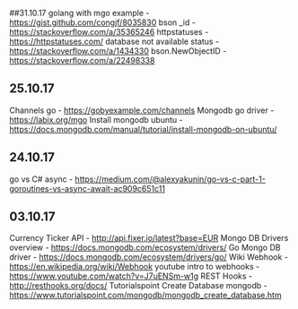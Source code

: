 ##31.10.17
golang with mgo example - https://gist.github.com/congjf/8035830
bson _id - https://stackoverflow.com/a/35365246
httpstatuses - https://httpstatuses.com/
database not available status - https://stackoverflow.com/a/1434330
bson.NewObjectID - https://stackoverflow.com/a/22498338

## 25.10.17
Channels go - https://gobyexample.com/channels
Mongodb go driver - https://labix.org/mgo
Install mongodb ubuntu - https://docs.mongodb.com/manual/tutorial/install-mongodb-on-ubuntu/

## 24.10.17
go vs C# async - https://medium.com/@alexyakunin/go-vs-c-part-1-goroutines-vs-async-await-ac909c651c11

## 03.10.17
Currency Ticker API - http://api.fixer.io/latest?base=EUR
Mongo DB Drivers overview - https://docs.mongodb.com/ecosystem/drivers/
Go Mongo DB driver - https://docs.mongodb.com/ecosystem/drivers/go/
Wiki Webhook - https://en.wikipedia.org/wiki/Webhook
youtube intro to webhooks - https://www.youtube.com/watch?v=J7uENSm-w1g
REST Hooks - http://resthooks.org/docs/
Tutorialspoint Create Database mongodb - https://www.tutorialspoint.com/mongodb/mongodb_create_database.htm

